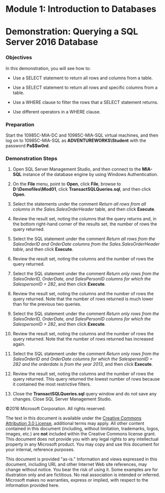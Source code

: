 # Module 1: Introduction to Databases
# Demonstration: Querying a SQL Server 2016 Database

### Objectives

In this demonstration, you will see how to:

- Use a SELECT statement to return all rows and columns from a table.

- Use a SELECT statement to return all rows and specific columns from a table.

- Use a WHERE clause to filter the rows that a SELECT statement returns.

- Use different operators in a WHERE clause.

### Preparation

Start the 10985C-MIA-DC and 10985C-MIA-SQL virtual machines, and then log on to 10985C-MIA-SQL as **ADVENTUREWORKS\Student** with the password **Pa$$w0rd**.

### Demonstration Steps

1. Open SQL Server Management Studio, and then connect to the **MIA-SQL** instance of the database engine by using Windows Authentication.

2. On the **File** menu, point to **Open**, click **File**, browse to **D:\Demofiles\Mod01**, click **TransactSQLQueries.sql**, and then click **Open**.

3. Select the statements under the comment *Return all rows from all columns in the Sales.SalesOrderHeader* table, and then click **Execute**.

4. Review the result set, noting the columns that the query returns and, in the bottom right-hand corner of the results set, the number of rows the query returned.

5. Select the SQL statement under the comment *Return all rows from the SalesOrderID and OrderDate columns from the Sales.SalesOrderHeader table*, and then click **Execute**.

6. Review the result set, noting the columns and the number of rows the query returned.

7. Select the SQL statement under the comment *Return only rows from the SalesOrderID, OrderDate, and SalesPersonID columns for which the SalespersonID = 282*, and then click **Execute**.

8. Review the result set, noting the columns and the number of rows the query returned. Note that the number of rows returned is much lower than for the previous two queries.

9. Select the SQL statement under the comment *Return only rows from the SalesOrderID, OrderDate, and SalesPersonID columns for which the SalespersonID > 282*, and then click **Execute**.

10. Review the result set, noting the columns and the number of rows the query returned. Note that the number of rows returned has increased again.

11. Select the SQL statement under the comment *Return only rows from the SalesOrderID and OrderDate columns for which the SalespersonID = 282 and the orderdate is from the year 2013*, and then click **Execute**.

12. Review the result set, noting the columns and the number of rows the query returned. This query returned the lowest number of rows because it contained the most restrictive filters. 

13.	Close the **TransactSQLQueries.sql** query window and do not save any changes. Close SQL Server Management Studio.


©2016 Microsoft Corporation. All rights reserved.

The text in this document is available under the [Creative Commons Attribution 3.0 License](https://creativecommons.org/licenses/by/3.0/legalcode "Creative Commons Attribution 3.0 License"), additional terms may apply.  All other content contained in this document (including, without limitation, trademarks, logos, images, etc.) are **not** included within the Creative Commons license grant.  This document does not provide you with any legal rights to any intellectual property in any Microsoft product. You may copy and use this document for your internal, reference purposes.

This document is provided "as-is." Information and views expressed in this document, including URL and other Internet Web site references, may change without notice. You bear the risk of using it. Some examples are for illustration only and are fictitious. No real association is intended or inferred. Microsoft makes no warranties, express or implied, with respect to the information provided here.
